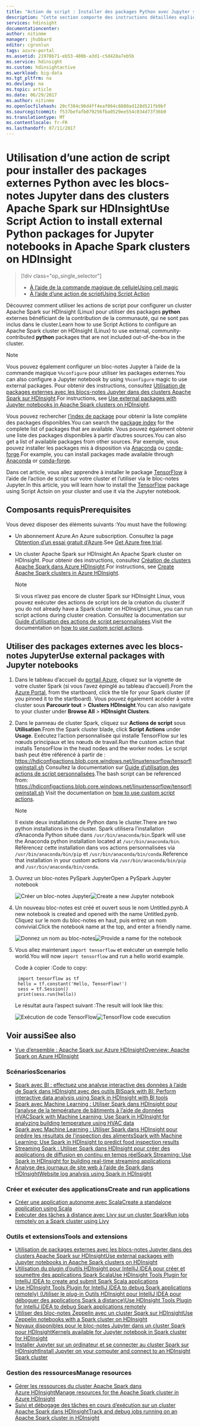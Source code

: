 ```yaml
---
title: "Action de script : Installer des packages Python avec Jupyter sur Azure HDInsight | Microsoft Docs"
description: "Cette section comporte des instructions détaillées expliquant comment utiliser une action de script pour configurer des blocs-notes Jupyter disponibles avec des clusters HDInsight Spark pour utiliser des packages Python externes."
services: hdinsight
documentationcenter: 
author: nitinme
manager: jhubbard
editor: cgronlun
tags: azure-portal
ms.assetid: 21978b71-eb53-480b-a3d1-c5d428a7eb5b
ms.service: hdinsight
ms.custom: hdinsightactive
ms.workload: big-data
ms.tgt_pltfrm: na
ms.devlang: na
ms.topic: article
ms.date: 06/29/2017
ms.author: nitinme
ms.openlocfilehash: 20cf384c96d4ff4eaf064c8880ad128d521fb9bf
ms.sourcegitcommit: f537befafb079256fba0529ee554c034d73f36b0
ms.translationtype: MT
ms.contentlocale: fr-FR
ms.lasthandoff: 07/11/2017
---
```

# <a name="use-script-action-to-install-external-python-packages-for-jupyter-notebooks-in-apache-spark-clusters-on-hdinsight"></a><span data-ttu-id="429c4-103">Utilisation d’une action de script pour installer des packages externes Python avec les blocs-notes Jupyter dans des clusters Apache Spark sur HDInsight</span><span class="sxs-lookup"><span data-stu-id="429c4-103">Use Script Action to install external Python packages for Jupyter notebooks in Apache Spark clusters on HDInsight</span></span>
> [!div class="op_single_selector"]
> * [<span data-ttu-id="429c4-104">À l’aide de la commande magique de cellule</span><span class="sxs-lookup"><span data-stu-id="429c4-104">Using cell magic</span></span>](hdinsight-apache-spark-jupyter-notebook-use-external-packages.md)
> * [<span data-ttu-id="429c4-105">À l’aide d’une action de script</span><span class="sxs-lookup"><span data-stu-id="429c4-105">Using Script Action</span></span>](hdinsight-apache-spark-python-package-installation.md)
>
>

<span data-ttu-id="429c4-106">Découvrez comment utiliser les actions de script pour configurer un cluster Apache Spark sur HDInsight (Linux) pour utiliser des packages **python** externes bénéficiant de la contribution de la communauté, qui ne sont pas inclus dans le cluster.</span><span class="sxs-lookup"><span data-stu-id="429c4-106">Learn how to use Script Actions to configure an Apache Spark cluster on HDInsight (Linux) to use external, community-contributed **python** packages that are not included out-of-the-box in the cluster.</span></span>

> [!NOTE]
> <span data-ttu-id="429c4-107">Vous pouvez également configurer un bloc-notes Jupyter à l’aide de la commande magique `%%configure` pour utiliser les packages externes.</span><span class="sxs-lookup"><span data-stu-id="429c4-107">You can also configure a Jupyter notebook by using `%%configure` magic to use external packages.</span></span> <span data-ttu-id="429c4-108">Pour obtenir des instructions, consultez [Utilisation de packages externes avec les blocs-notes Jupyter dans des clusters Apache Spark sur HDInsight](hdinsight-apache-spark-jupyter-notebook-use-external-packages.md).</span><span class="sxs-lookup"><span data-stu-id="429c4-108">For instructions, see [Use external packages with Jupyter notebooks in Apache Spark clusters on HDInsight](hdinsight-apache-spark-jupyter-notebook-use-external-packages.md).</span></span>
> 
> 

<span data-ttu-id="429c4-109">Vous pouvez rechercher [l’index de package](https://pypi.python.org/pypi) pour obtenir la liste complète des packages disponibles.</span><span class="sxs-lookup"><span data-stu-id="429c4-109">You can search the [package index](https://pypi.python.org/pypi) for the complete list of packages that are available.</span></span> <span data-ttu-id="429c4-110">Vous pouvez également obtenir une liste des packages disponibles à partir d’autres sources.</span><span class="sxs-lookup"><span data-stu-id="429c4-110">You can also get a list of available packages from other sources.</span></span> <span data-ttu-id="429c4-111">Par exemple, vous pouvez installer les packages mis à disposition via [Anaconda](https://docs.continuum.io/anaconda/pkg-docs) ou [conda-forge](https://conda-forge.github.io/feedstocks.html).</span><span class="sxs-lookup"><span data-stu-id="429c4-111">For example, you can install packages made available through [Anaconda](https://docs.continuum.io/anaconda/pkg-docs) or [conda-forge](https://conda-forge.github.io/feedstocks.html).</span></span>

<span data-ttu-id="429c4-112">Dans cet article, vous allez apprendre à installer le package [TensorFlow](https://www.tensorflow.org/) à l’aide de l’action de script sur votre cluster et l’utiliser via le bloc-notes Jupyter.</span><span class="sxs-lookup"><span data-stu-id="429c4-112">In this article, you will learn how to install the [TensorFlow](https://www.tensorflow.org/) package using Script Actoin on your cluster and use it via the Jupyter notebook.</span></span>

## <a name="prerequisites"></a><span data-ttu-id="429c4-113">Composants requis</span><span class="sxs-lookup"><span data-stu-id="429c4-113">Prerequisites</span></span>
<span data-ttu-id="429c4-114">Vous devez disposer des éléments suivants :</span><span class="sxs-lookup"><span data-stu-id="429c4-114">You must have the following:</span></span>

* <span data-ttu-id="429c4-115">Un abonnement Azure.</span><span class="sxs-lookup"><span data-stu-id="429c4-115">An Azure subscription.</span></span> <span data-ttu-id="429c4-116">Consultez la page [Obtention d’un essai gratuit d’Azure](https://azure.microsoft.com/documentation/videos/get-azure-free-trial-for-testing-hadoop-in-hdinsight/).</span><span class="sxs-lookup"><span data-stu-id="429c4-116">See [Get Azure free trial](https://azure.microsoft.com/documentation/videos/get-azure-free-trial-for-testing-hadoop-in-hdinsight/).</span></span>
* <span data-ttu-id="429c4-117">Un cluster Apache Spark sur HDInsight.</span><span class="sxs-lookup"><span data-stu-id="429c4-117">An Apache Spark cluster on HDInsight.</span></span> <span data-ttu-id="429c4-118">Pour obtenir des instructions, consultez [Création de clusters Apache Spark dans Azure HDInsight](hdinsight-apache-spark-jupyter-spark-sql.md).</span><span class="sxs-lookup"><span data-stu-id="429c4-118">For instructions, see [Create Apache Spark clusters in Azure HDInsight](hdinsight-apache-spark-jupyter-spark-sql.md).</span></span>

   > [!NOTE]
   > <span data-ttu-id="429c4-119">Si vous n’avez pas encore de cluster Spark sur HDInsight Linux, vous pouvez exécuter des actions de script lors de la création du cluster.</span><span class="sxs-lookup"><span data-stu-id="429c4-119">If you do not already have a Spark cluster on HDInsight Linux, you can run script actions during cluster creation.</span></span> <span data-ttu-id="429c4-120">Consultez la documentation sur [Guide d’utilisation des actions de script personnalisées](https://docs.microsoft.com/en-us/azure/hdinsight/hdinsight-hadoop-customize-cluster-linux).</span><span class="sxs-lookup"><span data-stu-id="429c4-120">Visit the documentation on [how to use custom script actions](https://docs.microsoft.com/en-us/azure/hdinsight/hdinsight-hadoop-customize-cluster-linux).</span></span>
   > 
   > 

## <a name="use-external-packages-with-jupyter-notebooks"></a><span data-ttu-id="429c4-121">Utiliser des packages externes avec les blocs-notes Jupyter</span><span class="sxs-lookup"><span data-stu-id="429c4-121">Use external packages with Jupyter notebooks</span></span>

1. <span data-ttu-id="429c4-122">Dans le tableau d’accueil du [portail Azure](https://portal.azure.com/), cliquez sur la vignette de votre cluster Spark (si vous l’avez épinglé au tableau d’accueil).</span><span class="sxs-lookup"><span data-stu-id="429c4-122">From the [Azure Portal](https://portal.azure.com/), from the startboard, click the tile for your Spark cluster (if you pinned it to the startboard).</span></span> <span data-ttu-id="429c4-123">Vous pouvez également accéder à votre cluster sous **Parcourir tout** > **Clusters HDInsight**.</span><span class="sxs-lookup"><span data-stu-id="429c4-123">You can also navigate to your cluster under **Browse All** > **HDInsight Clusters**.</span></span>   

2. <span data-ttu-id="429c4-124">Dans le panneau de cluster Spark, cliquez sur **Actions de script** sous **Utilisation**.</span><span class="sxs-lookup"><span data-stu-id="429c4-124">From the Spark cluster blade, click **Script Actions** under **Usage**.</span></span> <span data-ttu-id="429c4-125">Exécutez l’action personnalisée qui installe TensorFlow sur les nœuds principaux et les nœuds de travail.</span><span class="sxs-lookup"><span data-stu-id="429c4-125">Run the custom action that installs TensorFlow in the head nodes and the worker nodes.</span></span> <span data-ttu-id="429c4-126">Le script bash peut être référencé à partir de : https://hdiconfigactions.blob.core.windows.net/linuxtensorflow/tensorflowinstall.sh Consultez la documentation sur [Guide d’utilisation des actions de script personnalisées](https://docs.microsoft.com/en-us/azure/hdinsight/hdinsight-hadoop-customize-cluster-linux).</span><span class="sxs-lookup"><span data-stu-id="429c4-126">The bash script can be referenced from: https://hdiconfigactions.blob.core.windows.net/linuxtensorflow/tensorflowinstall.sh Visit the documentation on [how to use custom script actions](https://docs.microsoft.com/en-us/azure/hdinsight/hdinsight-hadoop-customize-cluster-linux).</span></span>

   > [!NOTE]
   > <span data-ttu-id="429c4-127">Il existe deux installations de Python dans le cluster.</span><span class="sxs-lookup"><span data-stu-id="429c4-127">There are two python installations in the cluster.</span></span> <span data-ttu-id="429c4-128">Spark utilisera l’installation d’Anaconda Python située dans `/usr/bin/anaconda/bin`.</span><span class="sxs-lookup"><span data-stu-id="429c4-128">Spark will use the Anaconda python installation located at `/usr/bin/anaconda/bin`.</span></span> <span data-ttu-id="429c4-129">Référencez cette installation dans vos actions personnalisées via `/usr/bin/anaconda/bin/pip` et `/usr/bin/anaconda/bin/conda`.</span><span class="sxs-lookup"><span data-stu-id="429c4-129">Reference that installation in your custom actions via `/usr/bin/anaconda/bin/pip` and `/usr/bin/anaconda/bin/conda`.</span></span>
   > 
   > 

3. <span data-ttu-id="429c4-130">Ouvrez un bloc-notes PySpark Jupyter</span><span class="sxs-lookup"><span data-stu-id="429c4-130">Open a PySpark Jupyter notebook</span></span>

    <span data-ttu-id="429c4-131">![Créer un bloc-notes Jupyter](./media/hdinsight-apache-spark-python-package-installation/hdinsight-spark-create-notebook.png "Créer un bloc-notes Jupyter")</span><span class="sxs-lookup"><span data-stu-id="429c4-131">![Create a new Jupyter notebook](./media/hdinsight-apache-spark-python-package-installation/hdinsight-spark-create-notebook.png "Create a new Jupyter notebook")</span></span>

4. <span data-ttu-id="429c4-132">Un nouveau bloc-notes est créé et ouvert sous le nom Untitled.pynb.</span><span class="sxs-lookup"><span data-stu-id="429c4-132">A new notebook is created and opened with the name Untitled.pynb.</span></span> <span data-ttu-id="429c4-133">Cliquez sur le nom du bloc-notes en haut, puis entrez un nom convivial.</span><span class="sxs-lookup"><span data-stu-id="429c4-133">Click the notebook name at the top, and enter a friendly name.</span></span>

    <span data-ttu-id="429c4-134">![Donnez un nom au bloc-notes](./media/hdinsight-apache-spark-python-package-installation/hdinsight-spark-name-notebook.png "Donnez un nom au bloc-notes")</span><span class="sxs-lookup"><span data-stu-id="429c4-134">![Provide a name for the notebook](./media/hdinsight-apache-spark-python-package-installation/hdinsight-spark-name-notebook.png "Provide a name for the notebook")</span></span>

5. <span data-ttu-id="429c4-135">Vous allez maintenant `import tensorflow` et exécuter un exemple hello world.</span><span class="sxs-lookup"><span data-stu-id="429c4-135">You will now `import tensorflow` and run a hello world example.</span></span> 

    <span data-ttu-id="429c4-136">Code à copier :</span><span class="sxs-lookup"><span data-stu-id="429c4-136">Code to copy:</span></span>

        import tensorflow as tf
        hello = tf.constant('Hello, TensorFlow!')
        sess = tf.Session()
        print(sess.run(hello))

    <span data-ttu-id="429c4-137">Le résultat aura l’aspect suivant :</span><span class="sxs-lookup"><span data-stu-id="429c4-137">The result will look like this:</span></span>
    
    <span data-ttu-id="429c4-138">![Exécution de code TensorFlow](./media/hdinsight-apache-spark-python-package-installation/execution.png "Exécuter le code TensorFlow")</span><span class="sxs-lookup"><span data-stu-id="429c4-138">![TensorFlow code execution](./media/hdinsight-apache-spark-python-package-installation/execution.png "Execute TensorFlow code")</span></span>



## <span data-ttu-id="429c4-139"><a name="seealso"></a>Voir aussi</span><span class="sxs-lookup"><span data-stu-id="429c4-139"><a name="seealso"></a>See also</span></span>
* [<span data-ttu-id="429c4-140">Vue d’ensemble : Apache Spark sur Azure HDInsight</span><span class="sxs-lookup"><span data-stu-id="429c4-140">Overview: Apache Spark on Azure HDInsight</span></span>](hdinsight-apache-spark-overview.md)

### <a name="scenarios"></a><span data-ttu-id="429c4-141">Scénarios</span><span class="sxs-lookup"><span data-stu-id="429c4-141">Scenarios</span></span>
* [<span data-ttu-id="429c4-142">Spark avec BI : effectuez une analyse interactive des données à l’aide de Spark dans HDInsight avec des outils BI</span><span class="sxs-lookup"><span data-stu-id="429c4-142">Spark with BI: Perform interactive data analysis using Spark in HDInsight with BI tools</span></span>](hdinsight-apache-spark-use-bi-tools.md)
* [<span data-ttu-id="429c4-143">Spark avec Machine Learning : Utiliser Spark dans HDInsight pour l’analyse de la température de bâtiments à l’aide de données HVAC</span><span class="sxs-lookup"><span data-stu-id="429c4-143">Spark with Machine Learning: Use Spark in HDInsight for analyzing building temperature using HVAC data</span></span>](hdinsight-apache-spark-ipython-notebook-machine-learning.md)
* [<span data-ttu-id="429c4-144">Spark avec Machine Learning : Utiliser Spark dans HDInsight pour prédire les résultats de l’inspection des aliments</span><span class="sxs-lookup"><span data-stu-id="429c4-144">Spark with Machine Learning: Use Spark in HDInsight to predict food inspection results</span></span>](hdinsight-apache-spark-machine-learning-mllib-ipython.md)
* [<span data-ttu-id="429c4-145">Streaming Spark : Utiliser Spark dans HDInsight pour créer des applications de diffusion en continu en temps réel</span><span class="sxs-lookup"><span data-stu-id="429c4-145">Spark Streaming: Use Spark in HDInsight for building real-time streaming applications</span></span>](hdinsight-apache-spark-eventhub-streaming.md)
* [<span data-ttu-id="429c4-146">Analyse des journaux de site web à l’aide de Spark dans HDInsight</span><span class="sxs-lookup"><span data-stu-id="429c4-146">Website log analysis using Spark in HDInsight</span></span>](hdinsight-apache-spark-custom-library-website-log-analysis.md)

### <a name="create-and-run-applications"></a><span data-ttu-id="429c4-147">Créer et exécuter des applications</span><span class="sxs-lookup"><span data-stu-id="429c4-147">Create and run applications</span></span>
* [<span data-ttu-id="429c4-148">Créer une application autonome avec Scala</span><span class="sxs-lookup"><span data-stu-id="429c4-148">Create a standalone application using Scala</span></span>](hdinsight-apache-spark-create-standalone-application.md)
* [<span data-ttu-id="429c4-149">Exécuter des tâches à distance avec Livy sur un cluster Spark</span><span class="sxs-lookup"><span data-stu-id="429c4-149">Run jobs remotely on a Spark cluster using Livy</span></span>](hdinsight-apache-spark-livy-rest-interface.md)

### <a name="tools-and-extensions"></a><span data-ttu-id="429c4-150">Outils et extensions</span><span class="sxs-lookup"><span data-stu-id="429c4-150">Tools and extensions</span></span>
* [<span data-ttu-id="429c4-151">Utilisation de packages externes avec les blocs-notes Jupyter dans des clusters Apache Spark sur HDInsight</span><span class="sxs-lookup"><span data-stu-id="429c4-151">Use external packages with Jupyter notebooks in Apache Spark clusters on HDInsight</span></span>](hdinsight-apache-spark-jupyter-notebook-use-external-packages.md)
* [<span data-ttu-id="429c4-152">Utilisation du plugin d’outils HDInsight pour IntelliJ IDEA pour créer et soumettre des applications Spark Scala</span><span class="sxs-lookup"><span data-stu-id="429c4-152">Use HDInsight Tools Plugin for IntelliJ IDEA to create and submit Spark Scala applications</span></span>](hdinsight-apache-spark-intellij-tool-plugin.md)
* [<span data-ttu-id="429c4-153">Use HDInsight Tools Plugin for IntelliJ IDEA to debug Spark applications remotely) (Utiliser le plug-in Outils HDInsight pour IntelliJ IDEA pour déboguer des applications Spark à distance)</span><span class="sxs-lookup"><span data-stu-id="429c4-153">Use HDInsight Tools Plugin for IntelliJ IDEA to debug Spark applications remotely</span></span>](hdinsight-apache-spark-intellij-tool-plugin-debug-jobs-remotely.md)
* [<span data-ttu-id="429c4-154">Utiliser des bloc-notes Zeppelin avec un cluster Spark sur HDInsight</span><span class="sxs-lookup"><span data-stu-id="429c4-154">Use Zeppelin notebooks with a Spark cluster on HDInsight</span></span>](hdinsight-apache-spark-zeppelin-notebook.md)
* [<span data-ttu-id="429c4-155">Noyaux disponibles pour le bloc-notes Jupyter dans un cluster Spark pour HDInsight</span><span class="sxs-lookup"><span data-stu-id="429c4-155">Kernels available for Jupyter notebook in Spark cluster for HDInsight</span></span>](hdinsight-apache-spark-jupyter-notebook-kernels.md)
* [<span data-ttu-id="429c4-156">Installer Jupyter sur un ordinateur et se connecter au cluster Spark sur HDInsight</span><span class="sxs-lookup"><span data-stu-id="429c4-156">Install Jupyter on your computer and connect to an HDInsight Spark cluster</span></span>](hdinsight-apache-spark-jupyter-notebook-install-locally.md)

### <a name="manage-resources"></a><span data-ttu-id="429c4-157">Gestion des ressources</span><span class="sxs-lookup"><span data-stu-id="429c4-157">Manage resources</span></span>
* [<span data-ttu-id="429c4-158">Gérer les ressources du cluster Apache Spark dans Azure HDInsight</span><span class="sxs-lookup"><span data-stu-id="429c4-158">Manage resources for the Apache Spark cluster in Azure HDInsight</span></span>](hdinsight-apache-spark-resource-manager.md)
* [<span data-ttu-id="429c4-159">Suivi et débogage des tâches en cours d’exécution sur un cluster Apache Spark dans HDInsight</span><span class="sxs-lookup"><span data-stu-id="429c4-159">Track and debug jobs running on an Apache Spark cluster in HDInsight</span></span>](hdinsight-apache-spark-job-debugging.md)
